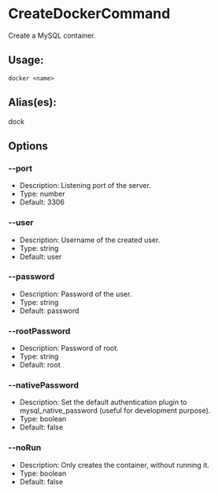 # CreateDockerCommand
Create a MySQL container.
## Usage:
```
docker <name>
```
## Alias(es):
dock
## Options
### --port
- Description: Listening port of the server.
- Type: number
- Default: 3306
### --user
- Description: Username of the created user.
- Type: string
- Default: user
### --password
- Description: Password of the user.
- Type: string
- Default: password
### --rootPassword
- Description: Password of root.
- Type: string
- Default: root
### --nativePassword
- Description: Set the default authentication plugin to mysql_native_password (useful for development purpose).
- Type: boolean
- Default: false
### --noRun
- Description: Only creates the container, without running it.
- Type: boolean
- Default: false